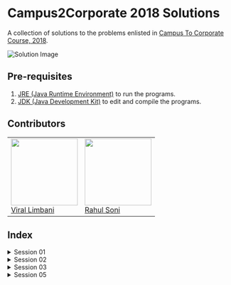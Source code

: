 # Campus2Corporate 2018 Solutions

A collection of solutions to the problems enlisted in [Campus To Corporate Course, 2018](https://github.com/sunnypatel165/c2c2018).

![Solution Image](https://www.memecreator.org/static/images/memes/4635496.jpg)

## Pre-requisites

1. [JRE (Java Runtime Environment)](http://www.oracle.com/technetwork/java/javase/downloads/jre8-downloads-2133155.html) to run the programs.
2. [JDK (Java Development Kit)](http://www.oracle.com/technetwork/java/javase/downloads/jdk10-downloads-4416644.html) to edit and compile the programs.

## Contributors

<table>
    <td>
        <a href="https://github.com/Vir-al">
            <img src="https://github.com/Vir-al.png" height=150px width=150px><br>
            Viral Limbani
        </a>
    </td>
    <td>
        <a href="https://github.com/raoniz">
            <img src="https://github.com/raoniz.png" height=150px width=150px><br>
            Rahul Soni
        </a>
    </td>
</table>

## Index

<details>
    <summary>Session 01</summary>

1. [Calculator](Session01#calculator-)

</details>

<details>
    <summary>Session 02</summary>

1. [Pascal triangle](Session02#Pascal-)

</details>

<details>
    <summary>Session 03</summary>

1. [Phone Emulator](Session03#phoneemulator-)
2. [2D Point](Session03#2dpoint-)
3. [Math Util](Session03#mathutil-)
4. [Search Methods](Session03#searchmethods-)

</details>

<details>
    <summary>Session 05</summary>

1. [Character Stack](Session05#charstack)
2. [String Stack](Session05#stringstack)
3. [Sieve Of Eratosthenes](Session05#sieve-of-eratosthenes)

</details>
